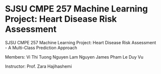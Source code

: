 # SJSU CMPE 257 Machine Learning Project: Heart Disease Risk Assessment
SJSU CMPE 257 Machine Learning Project: Heart Disease Risk Assessment - A Multi-Class Prediction Approach

Members:
Vi Thi Tuong Nguyen
Lam Nguyen
James Pham
Le Duy Vu

Instructor: Prof. Zara Hajihashemi
